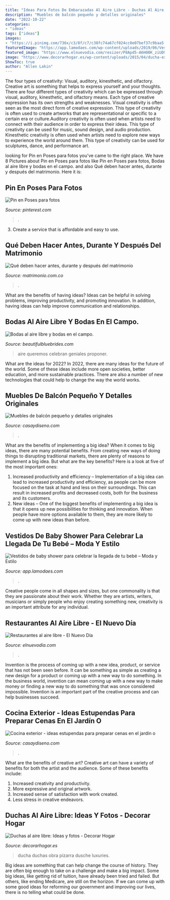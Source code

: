 ```yaml
---
title: "Ideas Para Fotos De Embarazadas Al Aire Libre - Duchas Al Aire Libre: Ideas Y Fotos"
description: "Muebles de balcón pequeño y detalles originales"
date: "2022-10-22"
categories:
- "ideas"
tags: ["ideas"]
images:
- "https://i.pinimg.com/736x/c3/8f/c7/c38fc74a67cf024cc0e07bef37c9baa5.jpg"
featuredImage: "https://app.lamodaes.com/wp-content/uploads/2019/06/Vestidos-para-embarazadas-12-627x700.jpg"
featured_image: "https://www.elnuevodia.com/resizer/P8Apd5-A6H00K_ziUD95C0A9R0I=/1200x717/smart/filters:quality(95):format(png)/cloudfront-us-east-1.images.arcpublishing.com/gfrmedia/OOD7HVAQ5NAWJNCEHCWSTYXWNM.jpg"
image: "https://www.decorarhogar.es/wp-content/uploads/2015/04/ducha-exterior-de-obra.jpg"
ShowToc: true
author: "Allen Lakin"
---
```



The four types of creativity: Visual, auditory, kinesthetic, and olfactory.
Creative art is something that helps to express yourself and your thoughts. There are four different types of creativity which can be expressed through visual, auditory, kinesthetic, and olfactory means. Each type of creative expression has its own strengths and weaknesses. Visual creativity is often seen as the most direct form of creative expression. This type of creativity is often used to create artworks that are representational or specific to a certain era or culture.Auditory creativity is often used when artists need to connect with their audience in order to express their ideas. This type of creativity can be used for music, sound design, and audio production. Kinesthetic creativity is often used when artists need to explore new ways to experience the world around them. This type of creativity can be used for sculptures, dance, and performance art.

	

		
looking for Pin en Poses para fotos you've came to the right place. We have 8 Pictures about Pin en Poses para fotos like Pin en Poses para fotos, Bodas al aire libre y bodas en el campo. and also Qué deben hacer antes, durante y después del matrimonio. Here it is:
		
    
## Pin En Poses Para Fotos

<img loading=lazy src="https://i.pinimg.com/736x/c3/8f/c7/c38fc74a67cf024cc0e07bef37c9baa5.jpg" onerror="this.onerror=null;this.src='https://tse4.mm.bing.net/th?id=OIP.l-YTaKWDtqlVq4hHx0NPRgHaJ6&amp;pid=15.1';" alt="Pin en Poses para fotos">

_Source: pinterest.com_

>. 

	

3. Create a service that is affordable and easy to use.

    
## Qué Deben Hacer Antes, Durante Y Después Del Matrimonio

<img loading=lazy src="https://cdn0.matrimonio.com.co/img_r_60108/8/0/1/0/t30_10_60108.jpg" onerror="this.onerror=null;this.src='https://tse4.mm.bing.net/th?id=OIP.FrUAdMlns91IrQDPM3NSqQHaE8&amp;pid=15.1';" alt="Qué deben hacer antes, durante y después del matrimonio">

_Source: matrimonio.com.co_

>. 

	

What are the benefits of having ideas?
Ideas can be helpful in solving problems, improving productivity, and promoting innovation. In addition, having ideas can help improve communication and relationships.

    
## Bodas Al Aire Libre Y Bodas En El Campo.

<img loading=lazy src="https://www.beautifulbluebrides.com/wp-content/uploads/2015/04/bodas-al-aire-libre-560x841.jpg" onerror="this.onerror=null;this.src='https://tse1.mm.bing.net/th?id=OIP.RhG-eqEmtGzE4z3BEV-Q-gHaLH&amp;pid=15.1';" alt="Bodas al aire libre y bodas en el campo.">

_Source: beautifulbluebrides.com_

>aire queremos celebran geniales proponer. 

	

What are the ideas for 2022?
In 2022, there are many ideas for the future of the world. Some of these ideas include more open societies, better education, and more sustainable practices. There are also a number of new technologies that could help to change the way the world works.

    
## Muebles De Balcón Pequeño Y Detalles Originales

<img loading=lazy src="https://casaydiseno.com/wp-content/uploads/2016/06/muebles-de-balcon-pequeno-moderno-silla-colgante.jpg" onerror="this.onerror=null;this.src='https://tse3.mm.bing.net/th?id=OIP.i8OU6RUK_wd5XcT3PEG7iwHaKC&amp;pid=15.1';" alt="Muebles de balcón pequeño y detalles originales">

_Source: casaydiseno.com_

>. 

	

What are the benefits of implementing a big idea?
When it comes to big ideas, there are many potential benefits. From creating new ways of doing things to disrupting traditional markets, there are plenty of reasons to implement a big idea. But what are the key benefits? Here is a look at five of the most important ones:
1. Increased productivity and efficiency – Implementation of a big idea can lead to increased productivity and efficiency, as people can be more focused on the task at hand and less on their surroundings. This can result in increased profits and decreased costs, both for the business and its customers.
2. New ideas – One of the biggest benefits of implementing a big idea is that it opens up new possibilities for thinking and innovation. When people have more options available to them, they are more likely to come up with new ideas than before.

    
## Vestidos De Baby Shower Para Celebrar La Llegada De Tu Bebé – Moda Y Estilo

<img loading=lazy src="https://app.lamodaes.com/wp-content/uploads/2019/06/Vestidos-para-embarazadas-12-627x700.jpg" onerror="this.onerror=null;this.src='https://tse2.mm.bing.net/th?id=OIP.dq-Ur3__sHFf6pnvuyArfAHaIR&amp;pid=15.1';" alt="Vestidos de baby shower para celebrar la llegada de tu bebé – Moda y Estilo">

_Source: app.lamodaes.com_

>. 

	

Creative people come in all shapes and sizes, but one commonality is that they are passionate about their work. Whether they are artists, writers, musicians or simply people who enjoy creating something new, creativity is an important attribute for any individual.

    
## Restaurantes Al Aire Libre - El Nuevo Día

<img loading=lazy src="https://www.elnuevodia.com/resizer/P8Apd5-A6H00K_ziUD95C0A9R0I=/1200x717/smart/filters:quality(95):format(png)/cloudfront-us-east-1.images.arcpublishing.com/gfrmedia/OOD7HVAQ5NAWJNCEHCWSTYXWNM.jpg" onerror="this.onerror=null;this.src='https://tse4.mm.bing.net/th?id=OIP.mBpyw0ujTwYWAo4k5aLEqwHaEb&amp;pid=15.1';" alt="Restaurantes al aire libre - El Nuevo Día">

_Source: elnuevodia.com_

>. 

	

Invention is the process of coming up with a new idea, product, or service that has not been seen before. It can be something as simple as creating a new design for a product or coming up with a new way to do something. In the business world, invention can mean coming up with a new way to make money or finding a new way to do something that was once considered impossible. Invention is an important part of the creative process and can help businesses succeed.

    
## Cocina Exterior - Ideas Estupendas Para Preparar Cenas En El Jardín O

<img loading=lazy src="https://casaydiseno.com/wp-content/uploads/2019/06/cocina-campana.jpg" onerror="this.onerror=null;this.src='https://tse4.mm.bing.net/th?id=OIP.lEA2KCc5_9nFxR7_VsIlfgHaLH&amp;pid=15.1';" alt="Cocina exterior - ideas estupendas para preparar cenas en el jardín o">

_Source: casaydiseno.com_

>. 

	

What are the benefits of creative art?
Creative art can have a variety of benefits for both the artist and the audience. Some of these benefits include: 
1. Increased creativity and productivity.
2. More expressive and original artwork.
3. Increased sense of satisfaction with work created. 
4. Less stress in creative endeavors.

    
## Duchas Al Aire Libre: Ideas Y Fotos - Decorar Hogar

<img loading=lazy src="https://www.decorarhogar.es/wp-content/uploads/2015/04/ducha-exterior-de-obra.jpg" onerror="this.onerror=null;this.src='https://tse3.mm.bing.net/th?id=OIP.8sJ8LFOEh-rfrXdz0huhmgHaKQ&amp;pid=15.1';" alt="Duchas al aire libre: Ideas y fotos - Decorar Hogar">

_Source: decorarhogar.es_

>ducha duchas obra pizarra dusche luxuries. 

	

Big ideas are something that can help change the course of history. They are often big enough to take on a challenge and make a big impact. Some big ideas, like getting rid of tuition, have already been tried and failed. But others, like ending Medicare, are still on the horizon. If we can come up with some good ideas for reforming our government and improving our lives, there is no telling what could be done.

